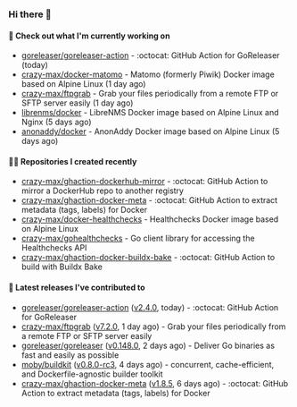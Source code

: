 ### Hi there 👋

#### 👷 Check out what I'm currently working on

- [goreleaser/goreleaser-action](https://github.com/goreleaser/goreleaser-action) - :octocat: GitHub Action for GoReleaser (today)
- [crazy-max/docker-matomo](https://github.com/crazy-max/docker-matomo) - Matomo (formerly Piwik) Docker image based on Alpine Linux (1 day ago)
- [crazy-max/ftpgrab](https://github.com/crazy-max/ftpgrab) - Grab your files periodically from a remote FTP or SFTP server easily (1 day ago)
- [librenms/docker](https://github.com/librenms/docker) - LibreNMS Docker image based on Alpine Linux and Nginx (5 days ago)
- [anonaddy/docker](https://github.com/anonaddy/docker) - AnonAddy Docker image based on Alpine Linux (5 days ago)

#### 👨‍💻 Repositories I created recently

- [crazy-max/ghaction-dockerhub-mirror](https://github.com/crazy-max/ghaction-dockerhub-mirror) - :octocat: GitHub Action to mirror a DockerHub repo to another registry
- [crazy-max/ghaction-docker-meta](https://github.com/crazy-max/ghaction-docker-meta) - :octocat: GitHub Action to extract metadata (tags, labels) for Docker
- [crazy-max/docker-healthchecks](https://github.com/crazy-max/docker-healthchecks) - Healthchecks Docker image based on Alpine Linux
- [crazy-max/gohealthchecks](https://github.com/crazy-max/gohealthchecks) - Go client library for accessing the Healthchecks API
- [crazy-max/ghaction-docker-buildx-bake](https://github.com/crazy-max/ghaction-docker-buildx-bake) - :octocat: GitHub Action to build with Buildx Bake

#### 🚀 Latest releases I've contributed to

- [goreleaser/goreleaser-action](https://github.com/goreleaser/goreleaser-action) ([v2.4.0](https://github.com/goreleaser/goreleaser-action/releases/tag/v2.4.0), today) - :octocat: GitHub Action for GoReleaser
- [crazy-max/ftpgrab](https://github.com/crazy-max/ftpgrab) ([v7.2.0](https://github.com/crazy-max/ftpgrab/releases/tag/v7.2.0), 1 day ago) - Grab your files periodically from a remote FTP or SFTP server easily
- [goreleaser/goreleaser](https://github.com/goreleaser/goreleaser) ([v0.148.0](https://github.com/goreleaser/goreleaser/releases/tag/v0.148.0), 2 days ago) - Deliver Go binaries as fast and easily as possible
- [moby/buildkit](https://github.com/moby/buildkit) ([v0.8.0-rc3](https://github.com/moby/buildkit/releases/tag/v0.8.0-rc3), 4 days ago) - concurrent, cache-efficient, and Dockerfile-agnostic builder toolkit
- [crazy-max/ghaction-docker-meta](https://github.com/crazy-max/ghaction-docker-meta) ([v1.8.5](https://github.com/crazy-max/ghaction-docker-meta/releases/tag/v1.8.5), 6 days ago) - :octocat: GitHub Action to extract metadata (tags, labels) for Docker
